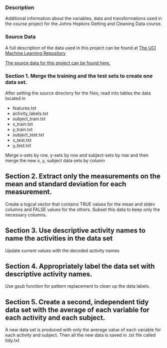 ### Description
Additional information about the variables, data and transformations used in the course project for the Johns Hopkins Getting and Cleaning Data course.

### Source Data
A full description of the data used in this project can be found at [The UCI Machine Learning Repository](http://archive.ics.uci.edu/ml/datasets/Human+Activity+Recognition+Using+Smartphones)

[The source data for this project can be found here.](https://d396qusza40orc.cloudfront.net/getdata%2Fprojectfiles%2FUCI%20HAR%20Dataset.zip)

### Section 1. Merge the training and the test sets to create one data set.
After setting the source directory for the files, read into tables the data located in
- features.txt
- activity_labels.txt
- subject_train.txt
- x_train.txt
- y_train.txt
- subject_test.txt
- x_test.txt
- y_test.txt

Merge x-sets by row, y-sets by row and subject-sets by row and then merge the new x, y, subject data sets by column

## Section 2. Extract only the measurements on the mean and standard deviation for each measurement. 
Create a logcal vector that contains TRUE values for the mean and stdev columns and FALSE values for the others.
Subset this data to keep only the necessary columns.

## Section 3. Use descriptive activity names to name the activities in the data set
Update current values with the decoded activity names

## Section 4. Appropriately label the data set with descriptive activity names.
Use gsub function for pattern replacement to clean up the data labels.

## Section 5. Create a second, independent tidy data set with the average of each variable for each activity and each subject. 
A new data set is produced with only the average value of each variable for each activity and subject.
Then all the new data is saved in .txt file called tidy.txt
